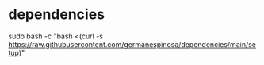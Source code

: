 # dependencies

sudo bash -c "bash <(curl -s https://raw.githubusercontent.com/germanespinosa/dependencies/main/setup)"
